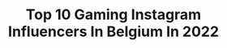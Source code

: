 ---
title: Top 10 Gaming Instagram Influencers In Belgium In 2022
description: >-
  Find top gaming Instagram influencers in Belgium in 2022. Most popular hashtags: #gaming #gamer #gamergirl #videogames.
platform: Instagram
hits: 14
text_top: Analyze the best Instagram profiles on inBeat.
text_bottom: Our database holds 14 Instagram influencers like this in Belgium for you to pitch.
profiles:
  - username: "twitchlia"
    fullname: >-
      𝔏𝔦𝔰𝔞 🥀
    bio: >-
      ℭ𝔬𝔫𝔠𝔢𝔯𝔱'𝔰 • 𝔊𝔞𝔪𝔢𝔰 • 𝔗𝔞𝔱𝔱𝔬𝔬'𝔰 🦇 𝔗𝔴𝔦𝔱𝔱𝔢𝔯 @𝔩𝔦𝔞𝔴𝔞𝔯𝔠𝔯𝔞𝔣𝔱 🎥 𝔗𝔴𝔦𝔱𝔠𝔥.𝔗𝔳
    location: "Belgium"
    followers: 12422
    engagement: 997
    commentsToLikes: 0.018355
    id: ck14k2nfbnfde0i194g9cl9ta
    verified: false
    hashtags: "#piercing, #love, #festival, #girlswithpiercings"
  - username: "clickfornif"
    fullname: >-
      Nif
    bio: >-
      ASK PERMISSION TO REPOST. ⁣⁣ 🇧🇪level 30 Belgian Nerd - Twitch streamer partnerships -> clickfornif@gmail.com⁣ My links👇🏻
    location: "Belgium"
    followers: 10572
    engagement: 369
    commentsToLikes: 0.039703
    id: ck8tcu69u0ozg0j78w8vu9qlz
    verified: false
    hashtags: "#nintendo, #xboxachievements, #gaming, #xboxone"
  - username: "acrozzz"
    fullname: >-
      🔥My BEST Gaming Content🔥
    bio: >-
      📩E-MAIL FOR MUSIC PROMOTIONS🔥 😈Who’s acrozzz? @maximdewyn 🇧🇪 ‼️TikTok 420K‼️ 🔥Team @team.digency 🔥 👇🏼Check my socials👇🏼
    location: "Belgium"
    followers: 88095
    engagement: 827
    commentsToLikes: 0.028502
    id: ck5zw57335i620i143qbhp8ws
    verified: false
    hashtags: "#gameplay, #racing, #gtamemes, #gamer"
  - username: "shadowzone187"
    fullname: >-
      Shadowzone187
    bio: >-
      △ ○ ✖ □ Game Content Twitch Shadowzone187 🟣 Partners @ubisoftbelgium @kontrolfreek @hideitmounts @cololight_uk
    location: "Belgium"
    followers: 4230
    engagement: 1292
    commentsToLikes: 0.092804
    id: ck0vuvzblmevq0i19d09pffjh
    verified: false
    hashtags: "#ps4, #playstation, #cod2019, #iggamers"
  - username: "bramtendo"
    fullname: >-
      The Nintendo Switch Guy
    bio: >-
      • Bram | LVL 29 | BELGIUM 🇧🇪 • The Best Place For Nintendo Switch 🕹 • 205 Switch Games | Nintendo Collector 🎮 • Weekly Reels and Gameplay Videos 🎬
    location: "Belgium"
    followers: 20562
    engagement: 262
    commentsToLikes: 0.037144
    id: ck55nh9l167qk0i1109zw07oo
    verified: false
    hashtags: "#nes, #gameboy, #fortnite, #minecraft"
  - username: "gyb.elle"
    fullname: >-
      Gybelle • Games & Books
    bio: >-
      • Lvl 28 • Geeky enthousiast • Bookowl • Gamer on the sly • Developer • 🇧🇪 • 💕 Partners, Discount Codes & Other Knick-knackery:
    location: "Belgium"
    followers: 3736
    engagement: 1486
    commentsToLikes: 0.067729
    id: ck9habda1bw5w0j78r78gux7i
    verified: false
    hashtags: "#thewitcher, #thelastofus, #gamergirlsofinstagram, #geek"
  - username: "total24hoursofspa"
    fullname: >-
      Total 24 Hours of Spa
    bio: >-
      The biggest GT Race in the world Headliner of the @gtworldchallengeeurope Rd2 @intercontinentalgtchallenge - 22-25 October 2020 #Spa24H - 🎟 & info 👇
    location: "Belgium"
    followers: 19235
    engagement: 288
    commentsToLikes: 0.008599
    id: ck0twotf8g7j70i19nhnf64r1
    verified: false
    hashtags: "#spa24h, #gtunited2020, #sroesports, #throwback"
  - username: "mioou_ytb"
    fullname: >-
      MIOOU 🇧🇪
    bio: >-
      ⇝Makeup and Lifestyle. ☼24 ans ✊ Hyperphagie, crohn, harcèlement. Contact: Takeabreakforyoublog@gmail.com 🎥 Dᴇʀɴɪᴇ̀ʀᴇ ᴠɪᴅᴇ́ᴏ﹕
    location: "Belgium"
    followers: 4043
    engagement: 648
    commentsToLikes: 0.200272
    id: ckaowk5vf9a2r0i78wfjmtjkf
    verified: false
    hashtags: "#makeup, #live, #picoftheday, #mode"
  - username: "tomvdink"
    fullname: >-
      Tom 🦇
    bio: >-
      Assistant Manager for Vans 🛹 Brussels City 📍 Outfits | Tattoos | Lifestyle 🕺🏻 Business inquiries : tomvdink@gmail.com
    location: "Belgium"
    followers: 156497
    engagement: 178
    commentsToLikes: 0.006222
    id: ck6tp6zahi6700j712d9f9rfz
    verified: false
    hashtags: "#love, #alternative, #tatouage, #style"
  - username: "davidscorzofficial"
    fullname: >-
      David Scorz
    bio: >-
      🎹 Music producer from Belgium 👇🏻Safe From Harm (David Scorz Remix) OUT NOW!
    location: "Belgium"
    followers: 19188
    engagement: 905
    commentsToLikes: 0.038648
    id: ck8tclf7rztk80j78z5gngo5i
    verified: false
    hashtags: "#producerlife, #musicproducertips, #flgang, #musicproductiontips"
---